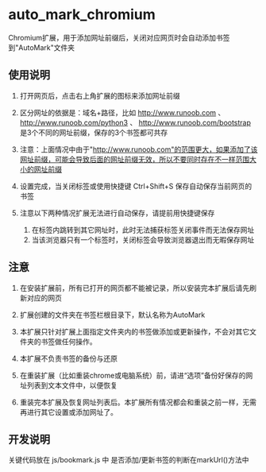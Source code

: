 # auto_mark_chromium

Chromium扩展，用于添加网址前缀后，关闭对应网页时会自动添加书签到"AutoMark"文件夹

## 使用说明

1. 打开网页后，点击右上角扩展的图标来添加网址前缀

1. 区分网址的依据是：域名+路径，比如 http://www.runoob.com 、 http://www.runoob.com/python3 、 http://www.runoob.com/bootstrap 是3个不同的网址前缀，保存的3个书签都可共存

1. 注意：上面情况中由于"http://www.runoob.com"的范围更大，如果添加了该网址前缀，可能会导致后面的网址前缀无效，所以不要同时存在不一样范围大小的网址前缀

1. 设置完成，当关闭标签或使用快捷键 Ctrl+Shift+S 保存自动保存当前网页的书签

1. 注意以下两种情况扩展无法进行自动保存，请提前用快捷键保存
    1. 在标签内跳转到其它网址时，此时无法捕获标签关闭事件而无法保存网址
    2. 当该浏览器只有一个标签时，关闭标签会导致浏览器退出而无暇保存网址

## 注意
1. 在安装扩展前，所有已打开的网页都不能被记录，所以安装完本扩展后请先刷新对应的网页

1. 扩展创建的文件夹在书签栏根目录下，默认名称为AutoMark

1. 本扩展只针对扩展上面指定文件夹内的书签做添加或更新操作，不会对其它文件夹的书签做任何操作。

1. 本扩展不负责书签的备份与还原

1. 在重装扩展（比如重装chrome或电脑系统）前，请进“选项”备份好保存的网址列表到文本文件中，以便恢复

1. 重装完本扩展及恢复网址列表后。本扩展所有情况都会和重装之前一样，无需再进行其它设置或添加网址了。

## 开发说明
关键代码放在 js/bookmark.js 中
是否添加/更新书签的判断在markUrl()方法中